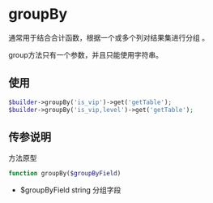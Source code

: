 # groupBy

通常用于结合合计函数，根据一个或多个列对结果集进行分组 。

group方法只有一个参数，并且只能使用字符串。

## 使用

```php
$builder->groupBy('is_vip')->get('getTable');
$builder->groupBy('is_vip,level')->get('getTable');
```


## 传参说明

方法原型
```php
function groupBy($groupByField)
```

- $groupByField string 分组字段